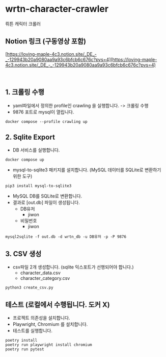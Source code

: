 # wrtn-character-crawler
뤼튼 캐릭터 크롤러

## Notion 링크 (구동영상 포함)
[https://loving-maple-4c3.notion.site/_DE_-_-129943b20a9080aa9a93c6bfcb6c676c?pvs=4](https://loving-maple-4c3.notion.site/_DE_-_-129943b20a9080aa9a93c6bfcb6c676c?pvs=4)

<br>

## 1. 크롤링 수행  

- yaml파일에서 정의한 profile인 crawling 을 실행합니다. -> 크롤링 수행
- 9876 포트로 mysql이 열립니다.
```
docker compose --profile crawling up
```

## 2. Sqlite Export 

- DB 서비스를 실행합니다.
```
docker compose up
```

- mysql-to-sqlite3 패키지를 설치합니다. (MySQL 데이터를 SQLite로 변환하기 위한 도구)
```
pip3 install mysql-to-sqlite3
```

- MySQL DB를 SQLite로 변환합니다.
- 결과로 [out.db] 파일이 생성됩니다.
    - DB유저
        - jiwon
    - 비밀번호
        - jiwon
```
mysql2sqlite -f out.db -d wrtn_db -u DB유저 -p -P 9876
```
## 3. CSV 생성
- csv파일 2개 생성합니다. (sqlite 익스포트가 선행되어야 합니다.)
    - character_data.csv
    - character_category.csv
```
python3 create_csv.py
```

## 테스트 (로컬에서 수행됩니다. 도커 X)
- 프로젝트 의존성을 설치합니다.
- Playwright, Chromium 를 설치합니다.
- 테스트를 실행합니다.
```
poetry install
poetry run playwright install chromium
poetry run pytest
```
